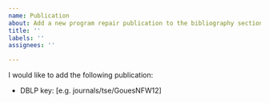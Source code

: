 ```yaml
---
name: Publication
about: Add a new program repair publication to the bibliography section
title: ''
labels: ''
assignees: ''

---
```


I would like to add the following publication:

- DBLP key: [e.g. journals/tse/GouesNFW12]
